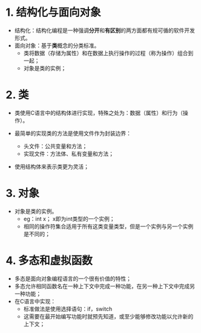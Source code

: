 # 1. 结构化与面向对象
+ 结构化：结构化编程是一种强调**分开**和**有区别**的两方面都有规可循的软件开发形式。
+ 面向对象：基于**类**概念的分类标准。
  + 类将数据（存储为属性）和在数据上执行操作的过程（称为操作）组合到一起；
  + 对象是类的实例；

# 2. 类
+ 类使用C语言中的结构体进行实现，特殊之处为：数据（属性）和行为（操作）。
+ 最简单的实现类的方法是使用文件作为封装边界：
  + 头文件：公共变量和方法；
  + 实现文件：方法体、私有变量和方法；

+ 使用结构体来表示类更为灵活；

# 3. 对象
+ 对象是类的实例。
  + eg：int x；  x即为int类型的一个实例；
  + 相同的操作符集合适用于所有这类变量类型，但是一个实例与另一个实例是不同的；

# 4. 多态和虚拟函数
+ 多态是面向对象编程语言的一个很有价值的特性；
+ 多态允许相同函数名在一种上下文中完成一种功能，在另一种上下文中完成另一种功能；
+ 在C语言中实现：
  + 标准做法是使用选择语句：if，switch
  + 这需要在最开始编写功能时就预先知道，或至少能够修改功能以允许新的上下文；
  
